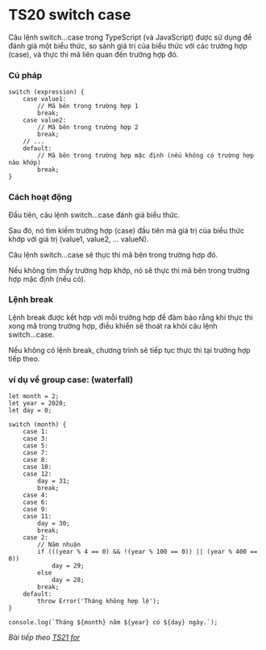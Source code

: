 # TS20 switch case

Câu lệnh switch...case trong TypeScript (và JavaScript) được sử dụng để đánh giá một biểu thức, so sánh giá trị của biểu thức với các trường hợp (case), và thực thi mã liên quan đến trường hợp đó.

### Cú pháp 

```
switch (expression) {
    case value1:
        // Mã bên trong trường hợp 1
        break;
    case value2:
        // Mã bên trong trường hợp 2
        break;
    // ...
    default:
        // Mã bên trong trường hợp mặc định (nếu không có trường hợp nào khớp)
        break;
}
```

### Cách hoạt động

Đầu tiên, câu lệnh switch...case đánh giá biểu thức.

Sau đó, nó tìm kiếm trường hợp (case) đầu tiên mà giá trị của biểu thức khớp với giá trị (value1, value2, … valueN).

Câu lệnh switch...case sẽ thực thi mã bên trong trường hợp đó.

Nếu không tìm thấy trường hợp khớp, nó sẽ thực thi mã bên trong trường hợp mặc định (nếu có).

### Lệnh break

Lệnh break được kết hợp với mỗi trường hợp để đảm bảo rằng khi thực thi xong mã trong trường hợp, điều khiển sẽ thoát ra khỏi câu lệnh switch...case.

Nếu không có lệnh break, chương trình sẽ tiếp tục thực thi tại trường hợp tiếp theo.

### ví dụ về group case: (waterfall)

```
let month = 2;
let year = 2020;
let day = 0;

switch (month) {
    case 1:
    case 3:
    case 5:
    case 7:
    case 8:
    case 10:
    case 12:
        day = 31;
        break;
    case 4:
    case 6:
    case 9:
    case 11:
        day = 30;
        break;
    case 2:
        // Năm nhuận
        if (((year % 4 == 0) && !(year % 100 == 0)) || (year % 400 == 0))
            day = 29;
        else
            day = 28;
        break;
    default:
        throw Error('Tháng không hợp lệ');
}

console.log(`Tháng ${month} năm ${year} có ${day} ngày.`);

```

*Bài tiếp theo [TS21 for ](/session/session_021_ts_for.md)*